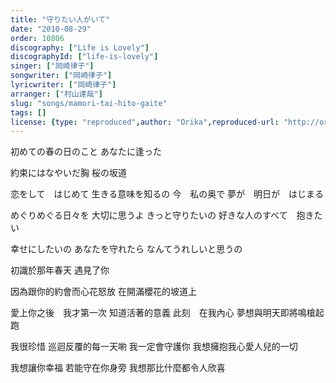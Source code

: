 ```yaml
---
title: "守りたい人がいて"
date: "2010-08-29"
order: 10806
discography: ["Life is Lovely"]
discographyId: ["life-is-lovely"]
singer: ["岡崎律子"]
songwriter: ["岡崎律子"]
lyricwriter: ["岡崎律子"]
arranger: ["村山達哉"]
slug: "songs/mamori-tai-hito-gaite"
tags: []
license: {type: "reproduced",author: "Orika",reproduced-url: "http://orikamushi.myweb.hinet.net/",reproduced-website: "織歌蟲網站"}
---
```


初めての春の日のこと 
あなたに逢った 

約束にはなやいだ胸 
桜の坂道 

恋をして　はじめて 
生きる意味を知るの 
今　私の奥で 
夢が　明日が　はじまる 

めぐりめぐる日々を 
大切に思うよ 
きっと守りたいの 
好きな人のすべて　抱きたい 

幸せにしたいの 
あなたを守れたら 
なんてうれしいと思うの

初識於那年春天
遇見了你

因為跟你的約會而心花怒放
在開滿櫻花的坡道上

愛上你之後　我才第一次
知道活著的意義
此刻　在我內心
夢想與明天即將鳴槍起跑

我很珍惜
巡迴反覆的每一天喲
我一定會守護你
我想擁抱我心愛人兒的一切

我想讓你幸福
若能守在你身旁
我想那比什麼都令人欣喜
